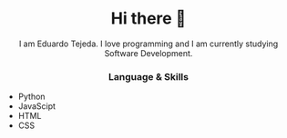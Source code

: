 <h1 align="center"> Hi there 👋 </h1>
<p align="center"> I am Eduardo Tejeda. I love programming and I am currently studying Software Development.  </p>
<h3 align="center"> Language & Skills </h3>

- Python
- JavaScipt
- HTML
- CSS
